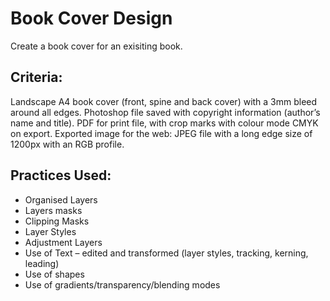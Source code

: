 # Book Cover Design
Create a book cover for an exisiting book. 


## Criteria:
Landscape A4 book cover (front, spine and back cover) with a 3mm bleed around all edges.
Photoshop file saved with copyright information (author’s name and title).
PDF for print file, with crop marks with colour mode CMYK on export.
Exported image for the web: JPEG file with a long edge size of 1200px with an RGB profile.

## Practices Used:
* Organised Layers
* Layers masks 
* Clipping Masks
* Layer Styles
* Adjustment Layers
* Use of Text – edited and transformed (layer styles, tracking, kerning, leading)
* Use of shapes
* Use of gradients/transparency/blending modes
